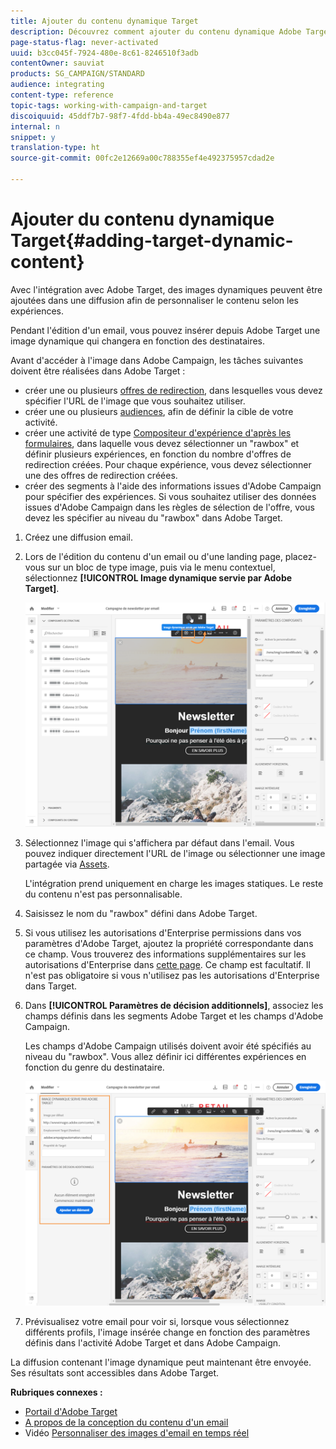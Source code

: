 ```yaml
---
title: Ajouter du contenu dynamique Target
description: Découvrez comment ajouter du contenu dynamique Adobe Target dans une de vos diffusions Adobe Campaign.
page-status-flag: never-activated
uuid: b3cc045f-7924-480e-8c61-8246510f3adb
contentOwner: sauviat
products: SG_CAMPAIGN/STANDARD
audience: integrating
content-type: reference
topic-tags: working-with-campaign-and-target
discoiquuid: 45ddf7b7-98f7-4fdd-bb4a-49ec8490e877
internal: n
snippet: y
translation-type: ht
source-git-commit: 00fc2e12669a00c788355ef4e492375957cdad2e

---
```



# Ajouter du contenu dynamique Target{#adding-target-dynamic-content}

Avec l'intégration avec Adobe Target, des images dynamiques peuvent être ajoutées dans une diffusion afin de personnaliser le contenu selon les expériences.

Pendant l'édition d'un email, vous pouvez insérer depuis Adobe Target une image dynamique qui changera en fonction des destinataires.

Avant d'accéder à l'image dans Adobe Campaign, les tâches suivantes doivent être réalisées dans Adobe Target :

* créer une ou plusieurs [offres de redirection](https://docs.adobe.com/content/help/en/target/using/experiences/offers/offer-redirect.html), dans lesquelles vous devez spécifier l'URL de l'image que vous souhaitez utiliser.
* créer une ou plusieurs [audiences](https://marketing.adobe.com/resources/help/fr_FR/target/ov/c_about_segments.html), afin de définir la cible de votre activité.
* créer une activité de type [Compositeur d'expérience d'après les formulaires](https://marketing.adobe.com/resources/help/fr_FR/target/target/t_form_experience_composer.html), dans laquelle vous devez sélectionner un "rawbox" et définir plusieurs expériences, en fonction du nombre d'offres de redirection créées. Pour chaque expérience, vous devez sélectionner une des offres de redirection créées.
* créer des segments à l'aide des informations issues d'Adobe Campaign pour spécifier des expériences. Si vous souhaitez utiliser des données issues d'Adobe Campaign dans les règles de sélection de l'offre, vous devez les spécifier au niveau du "rawbox" dans Adobe Target.

1. Créez une diffusion email.
1. Lors de l'édition du contenu d'un email ou d'une landing page, placez-vous sur un bloc de type image, puis via le menu contextuel, sélectionnez **[!UICONTROL Image dynamique servie par Adobe Target]**.

   ![](assets/tar_insert_dynamic_image.png)

1. Sélectionnez l'image qui s'affichera par défaut dans l'email. Vous pouvez indiquer directement l'URL de l'image ou sélectionner une image partagée via [Assets](../../integrating/using/working-with-campaign-and-assets-core-service.md).

   L'intégration prend uniquement en charge les images statiques. Le reste du contenu n'est pas personnalisable.

1. Saisissez le nom du "rawbox" défini dans Adobe Target.
1. Si vous utilisez les autorisations d'Enterprise permissions dans vos paramètres d'Adobe Target, ajoutez la propriété correspondante dans ce champ. Vous trouverez des informations supplémentaires sur les autorisations d'Enterprise dans [cette page](https://marketing.adobe.com/resources/help/fr_FR/target/target/properties-overview.html). Ce champ est facultatif. Il n'est pas obligatoire si vous n'utilisez pas les autorisations d'Enterprise dans Target.
1. Dans **[!UICONTROL Paramètres de décision additionnels]**, associez les champs définis dans les segments Adobe Target et les champs d'Adobe Campaign.

   Les champs d'Adobe Campaign utilisés doivent avoir été spécifiés au niveau du "rawbox". Vous allez définir ici différentes expériences en fonction du genre du destinataire.

   ![](assets/tar_additional_decisionning_parameters.png)

1. Prévisualisez votre email pour voir si, lorsque vous sélectionnez différents profils, l'image insérée change en fonction des paramètres définis dans l'activité Adobe Target et dans Adobe Campaign.

La diffusion contenant l'image dynamique peut maintenant être envoyée. Ses résultats sont accessibles dans Adobe Target.

**Rubriques connexes :**

* [Portail d'Adobe Target](https://marketing.adobe.com/resources/help/fr_FR/target/a4t/c_campaign_and_target.html)
* [A propos de la conception du contenu d'un email](../../designing/using/overview.md)
* Vidéo [Personnaliser des images d'email en temps réel](https://helpx.adobe.com/fr/marketing-cloud/how-to/email-marketing.html)

